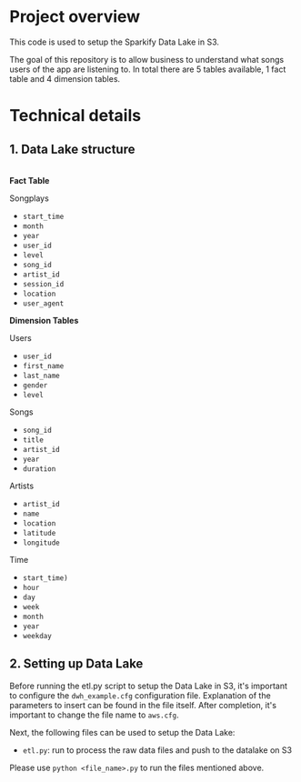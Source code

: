 # Project overview
This code is used to setup the Sparkify Data Lake in S3.

The goal of this repository is to allow business to understand what songs users of the app are listening to. In total there are 5 tables available, 1 fact table and 4 dimension tables.

# Technical details

## 1. Data Lake structure 
\
__Fact Table__

Songplays
 - `start_time`
 - `month`
 - `year`
 - `user_id`
 - `level`
 - `song_id`
 - `artist_id`
 - `session_id`
 - `location`
 - `user_agent`
 
__Dimension Tables__

Users
 - `user_id`
 - `first_name`
 - `last_name`
 - `gender`
 - `level` 

Songs
 - `song_id`
 - `title`
 - `artist_id`
 - `year`
 - `duration`

Artists
 - `artist_id`
 - `name`
 - `location`
 - `latitude`
 - `longitude`

Time
 - `start_time)`
 - `hour`
 - `day`
 - `week`
 - `month`
 - `year`
 - `weekday`

## 2. Setting up Data Lake
Before running the etl.py script to setup the Data Lake in S3, it's important to configure the `dwh_example.cfg` configuration file. Explanation of the parameters to insert can be found in the file itself. After completion, it's important to change the file name to `aws.cfg`.

Next, the following files can be used to setup the Data Lake:

- `etl.py`: run to process the raw data files and push to the datalake on S3

Please use `python <file_name>.py` to run the files mentioned above.